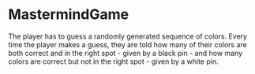 # MastermindGame
The player has to guess a randomly generated sequence of colors. Every time the player makes a guess, they are told how many of their colors are both correct and in the right spot - given by a black pin - and how many colors are correct but not in the right spot - given by a white pin.
